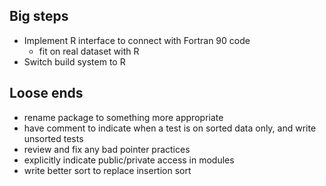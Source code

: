 
Big steps
---------

* Implement R interface to connect with Fortran 90 code
	* fit on real dataset with R
* Switch build system to R

Loose ends
----------
* rename package to something more appropriate
* have comment to indicate when a test is on sorted data only, and write unsorted tests
* review and fix any bad pointer practices
* explicitly indicate public/private access in modules
* write better sort to replace insertion sort
